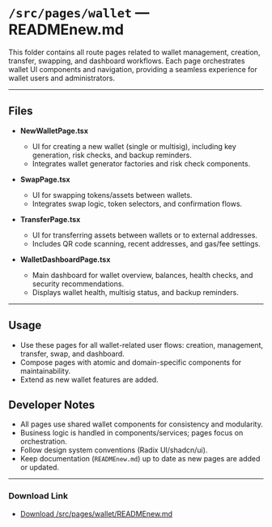 # `/src/pages/wallet` — READMEnew.md

This folder contains all route pages related to wallet management, creation, transfer, swapping, and dashboard workflows. Each page orchestrates wallet UI components and navigation, providing a seamless experience for wallet users and administrators.

---

## Files

- **NewWalletPage.tsx**
  - UI for creating a new wallet (single or multisig), including key generation, risk checks, and backup reminders.
  - Integrates wallet generator factories and risk check components.

- **SwapPage.tsx**
  - UI for swapping tokens/assets between wallets.
  - Integrates swap logic, token selectors, and confirmation flows.

- **TransferPage.tsx**
  - UI for transferring assets between wallets or to external addresses.
  - Includes QR code scanning, recent addresses, and gas/fee settings.

- **WalletDashboardPage.tsx**
  - Main dashboard for wallet overview, balances, health checks, and security recommendations.
  - Displays wallet health, multisig status, and backup reminders.

---

## Usage
- Use these pages for all wallet-related user flows: creation, management, transfer, swap, and dashboard.
- Compose pages with atomic and domain-specific components for maintainability.
- Extend as new wallet features are added.

## Developer Notes
- All pages use shared wallet components for consistency and modularity.
- Business logic is handled in components/services; pages focus on orchestration.
- Follow design system conventions (Radix UI/shadcn/ui).
- Keep documentation (`READMEnew.md`) up to date as new pages are added or updated.

---

### Download Link
- [Download /src/pages/wallet/READMEnew.md](sandbox:/Users/neilbatchelor/Cursor/1/src/pages/wallet/READMEnew.md)
